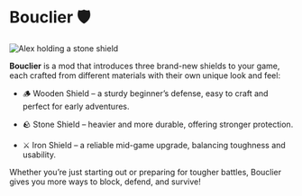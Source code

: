 # Bouclier 🛡️

![Alex holding a stone shield](https://cdn.modrinth.com/data/cached_images/b05ce7754a712d98ebce87c0d0c97f0a6394fde4_0.webp)

**Bouclier** is a mod that introduces three brand-new shields to your game, each crafted from different materials with their own unique look and feel:

- 🪵 Wooden Shield – a sturdy beginner’s defense, easy to craft and perfect for early adventures.

- 🪨 Stone Shield – heavier and more durable, offering stronger protection.

- ⚔️ Iron Shield – a reliable mid-game upgrade, balancing toughness and usability.

Whether you’re just starting out or preparing for tougher battles, Bouclier gives you more ways to block, defend, and survive!
